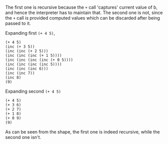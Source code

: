 The first one is recursive because the `+` call 'captures' current value of b, and hence the interpreter has to maintain that. The second one is not, since the `+` call is provided computed values which can be discarded after being passed to it.

Expanding first `(+ 4 5)`,

    (+ 4 5)
    (inc (+ 3 5))
    (inc (inc (+ 2 5)))
    (inc (inc (inc (+ 1 5))))
    (inc (inc (inc (inc (+ 0 5))))
    (inc (inc (inc (inc 5))))
    (inc (inc (inc 6)))
    (inc (inc 7))
    (inc 8)
    (9)

Expanding second `(+ 4 5)`
    
    (+ 4 5)
    (+ 3 6)
    (+ 2 7)
    (+ 1 8)
    (+ 0 9)
    (9)

As can be seen from the shape, the first one is indeed recursive, while the second one isn't.
